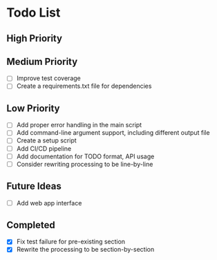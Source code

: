 # Todo List

## High Priority

## Medium Priority
- [ ] Improve test coverage
- [ ] Create a requirements.txt file for dependencies

## Low Priority
- [ ] Add proper error handling in the main script
- [ ] Add command-line argument support, including different output file
- [ ] Create a setup script
- [ ] Add CI/CD pipeline
- [ ] Add documentation for TODO format, API usage
- [ ] Consider rewriting processing to be line-by-line

## Future Ideas
- [ ] Add web app interface

## Completed 
- [x] Fix test failure for pre-existing section
- [x] Rewrite the processing to be section-by-section

